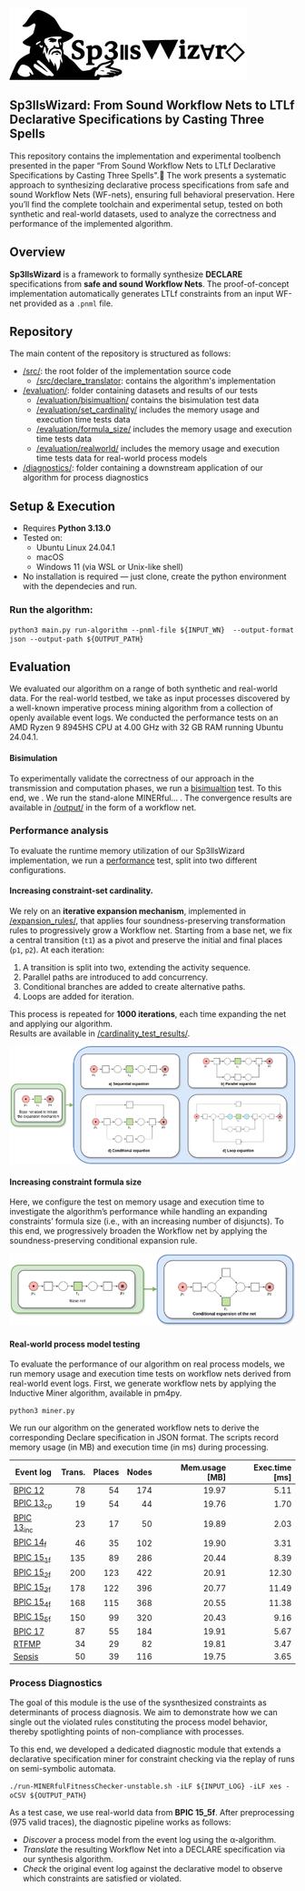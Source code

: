 ![logo](logo.png)

## Sp3llsWizard: From Sound Workflow Nets to LTLf Declarative Specifications by Casting Three Spells

This repository contains the implementation and experimental toolbench presented in the paper “From Sound Workflow Nets to LTLf Declarative Specifications by Casting Three Spells".🧙
The work presents a systematic approach to synthesizing declarative process specifications from safe and sound Workflow Nets (WF-nets), ensuring full behavioral preservation. Here you’ll find the complete toolchain and experimental setup, tested on both synthetic and real-world datasets, used to analyze the correctness and performance of the implemented algorithm.

## Overview
**Sp3llsWizard** is a framework to formally synthesize **DECLARE** specifications from **safe and sound Workflow Nets**. The proof-of-concept implementation automatically generates LTLf constraints from an input WF-net provided as a `.pnml` file.

## Repository

The main content of the repository is structured as follows:
-  [/src/](https://github.com/l2brb/Sp3llsWizard/tree/main/src): the root folder of the implementation source code
    -  [/src/declare_translator](https://github.com/l2brb/Sp3llsWizard/tree/main/src/declare_translator): contains the algorithm's implementation
-  [/evaluation/](https://github.com/l2brb/Sp3llsWizard/tree/main/evaluation): folder containing datasets and results of our tests
    - [/evaluation/bisimualtion/](https://github.com/l2brb/Sp3llsWizard/tree/main/evaluation/bisimulation) contains the bisimulation test data 
    - [/evaluation/set_cardinality/](https://github.com/l2brb/Sp3llsWizard/tree/main/evaluation/d_contraints) includes the memory usage and execution time tests data 
    - [/evaluation/formula_size/](https://github.com/l2brb/Sp3llsWizard/tree/main/evaluation/formula_size) includes the memory usage and execution time tests data 
    - [/evaluation/realworld/](https://github.com/l2brb/Sp3llsWizard/tree/main/evaluation/realworld) includes the memory usage and execution time tests data for real-world process models
-  [/diagnostics/](https://github.com/l2brb/Sp3llsWizard/tree/main/evaluation/conformance): folder containing a downstream application of our algorithm for process diagnostics

## Setup & Execution

- Requires **Python 3.13.0**
- Tested on:
  - Ubuntu Linux 24.04.1
  - macOS
  - Windows 11 (via WSL or Unix-like shell)
- No installation is required — just clone, create the python environment with the dependecies and run.

### Run the algorithm:

```
python3 main.py run-algorithm --pnml-file ${INPUT_WN}  --output-format json --output-path ${OUTPUT_PATH}
```

## Evaluation
We evaluated our algorithm on a range of both synthetic and real-world data. For the real-world testbed, we take as input processes discovered by a well-known imperative process mining algorithm from a collection of openly available event logs. We conducted the performance tests on an AMD Ryzen 9 8945HS CPU at 4.00 GHz with 32 GB RAM running Ubuntu 24.04.1. 


#### Bisimulation

To experimentally validate the correctness of our approach in the transmission and computation phases, we run a [bisimualtion](https://github.com/l2brb/Sp3llsWizard/tree/main/evaluation/bisimulation) test. To this end, we . We run the stand-alone MINERful... . The convergence results are available in [/output/](https://github.com/l2brb/Sp3llsWizard/tree/main/evaluation/bisimulation) in the form of a workflow net.

### Performance analysis

To evaluate the runtime memory utilization of our Sp3llsWizard implementation, we run a [performance](https://github.com/l2brb/Sp3llsWizard/tree/main/evaluation/d_contraints) test, split into two different configurations.


#### Increasing constraint-set cardinality.
We rely on an **iterative expansion mechanism**, implemented in [/expansion_rules/](https://github.com/l2brb/Sp3llsWizard\evaluation\performance\n_constraints\rules), that applies four soundness-preserving transformation rules to progressively grow a Workflow net. Starting from a base net, we fix a central transition (`t1`) as a pivot and preserve the initial and final places (`p1`, `p2`). At each iteration:

1. A transition is split into two, extending the activity sequence.
2. Parallel paths are introduced to add concurrency.
3. Conditional branches are added to create alternative paths.
4. Loops are added for iteration.

This process is repeated for **1000 iterations**, each time expanding the net and applying our algorithm.  
Results are available in [/cardinality_test_results/](https://github.com/l2brb/Sp3llsWizard\evaluation\performance\n_constraints\results).

![cardinality](cardinality.png)


#### Increasing constraint formula size

Here, we configure the test on memory usage and execution time to investigate the algorithm’s performance while handling an expanding constraints’ formula size (i.e., with an increasing number of disjuncts). To this end, we progressively broaden the Workflow net by applying the soundness-preserving conditional
expansion rule. 

![formulasize](formulasize.png)


#### Real-world process model testing 

To evaluate the performance of our algorithm on real process models, we run memory usage and execution time tests on workflow nets derived from real-world event logs. First, we generate workflow nets by applying the Inductive Miner algorithm, available in pm4py.

```
python3 miner.py
```

We run our algorithm on the generated workflow nets to derive the corresponding Declare specification in JSON format. The scripts record memory usage (in MB) and execution time (in ms) during processing.

| **Event log** | **Trans.** | **Places** | **Nodes** | **Mem.usage [MB]** | **Exec.time [ms]** |
|---------------|-----------:|-----------:|----------:|-------------------:|-------------------:|
| [BPIC 12](https://doi.org/10.4121/UUID:3926DB30-F712-4394-AEBC-75976070E91F) | 78 | 54 | 174 | 19.97 | 5.11 |
| [BPIC 13<sub>cp</sub>](https://doi.org/10.4121/UUID:C2C3B154-AB26-4B31-A0E8-8F2350DDAC11) | 19 | 54 | 44 | 19.76 | 1.70 |
| [BPIC 13<sub>inc</sub>](https://doi.org/10.4121/UUID:500573E6-ACCC-4B0C-9576-AA5468B10CEE) | 23 | 17 | 50 | 19.89 | 2.03 |
| [BPIC 14<sub>f</sub>](https://doi.org/10.4121/UUID:3CFA2260-F5C5-44BE-AFE1-B70D35288D6D) | 46 | 35 | 102 | 19.90 | 3.31 |
| [BPIC 15<sub>1f</sub>](https://doi.org/10.4121/UUID:A0ADDFDA-2044-4541-A450-FDCC9FE16D17) | 135 | 89 | 286 | 20.44 | 8.39 |
| [BPIC 15<sub>2f</sub>](https://doi.org/10.4121/UUID:63A8435A-077D-4ECE-97CD-2C76D394D99C) | 200 | 123 | 422 | 20.91 | 12.30 |
| [BPIC 15<sub>3f</sub>](https://doi.org/uuid:ed445cdd-27d5-4d77-a1f7-59fe7360cfbe) | 178 | 122 | 396 | 20.77 | 11.49 |
| [BPIC 15<sub>4f</sub>](https://doi.org/uuid:679b11cf-47cd-459e-a6de-9ca614e25985) | 168 | 115 | 368 | 20.55 | 11.38 |
| [BPIC 15<sub>5f</sub>](https://doi.org/uuid:b32c6fe5-f212-4286-9774-58dd53511cf8) | 150 | 99 | 320 | 20.43 | 9.16 |
| [BPIC 17](https://doi.org/10.4121/UUID:5F3067DF-F10B-45DA-B98B-86AE4C7A310B) | 87 | 55 | 184 | 19.91 | 5.67 |
| [RTFMP](https://doi.org/10.4121/UUID:270FD440-1057-4FB9-89A9-B699B47990F5) | 34 | 29 | 82 | 19.81 | 3.47 |
| [Sepsis](https://doi.org/10.4121/UUID:915D2BFB-7E84-49AD-A286-DC35F063A460) | 50 | 39 | 116 | 19.75 | 3.65 |


### Process Diagnostics

The goal of this module is the use of the sysnthesized constraints as determinants of process diagnosis. We aim to demonstrate how we can single out the violated rules constituting the process model behavior, thereby spotlighting points of non-compliance with processes.

To this end, we developed a dedicated diagnostic module that extends a declarative specification miner for constraint checking via the replay of runs on semi-symbolic automata.

```
./run-MINERfulFitnessChecker-unstable.sh -iLF ${INPUT_LOG} -iLF xes -oCSV ${OUTPUT_PATH}
```
As a test case, we use real-world data from **BPIC 15\_5f**. After preprocessing (975 valid traces), the diagnostic pipeline works as follows:

- *Discover* a process model from the event log using the α-algorithm.
- *Translate* the resulting Workflow Net into a DECLARE specification via our synthesis algorithm.
- *Check* the original event log against the declarative model to observe which constraints are satisfied or violated.










